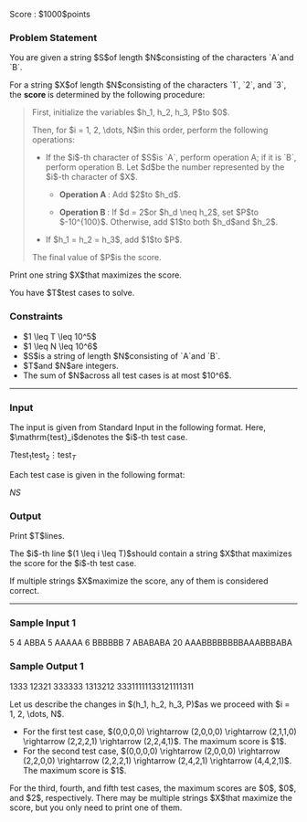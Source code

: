 
<div>

<span>

<span>

<p>
Score : $1000$points
</p>

<div>

<section>

### **Problem Statement**

<p>
You are given a string $S$of length $N$consisting of the characters `A`and `B`.
</p>

<p>
For a string $X$of length $N$consisting of the characters `1`, `2`, and `3`, the 
<strong>
score
</strong>
is determined by the following procedure:
</p>

<blockquote>

<p>
First, initialize the variables $h_1, h_2, h_3, P$to $0$.
</p>

<p>
Then, for $i = 1, 2, \dots, N$in this order, perform the following operations:
</p>

<ul>

<li>

<p>
If the $i$-th character of $S$is `A`, perform operation A; if it is `B`, perform operation B. Let $d$be the number represented by the $i$-th character of $X$.
</p>

<ul>

<li>

<p>

<strong>
Operation A
</strong>
: Add $2$to $h_d$.
</p>

</li>

<li>

<p>

<strong>
Operation B
</strong>
: If $d = 2$or $h_d \neq h_2$, set $P$to $-10^{100}$. Otherwise, add $1$to both $h_d$and $h_2$.
</p>

</li>

</ul>

</li>

<li>

<p>
If $h_1 = h_2 = h_3$, add $1$to $P$.
</p>

</li>

</ul>

<p>
The final value of $P$is the score.
</p>

</blockquote>

<p>
Print one string $X$that maximizes the score.
</p>

<p>
You have $T$test cases to solve.
</p>

</section>

</div>

<div>

<section>

### **Constraints**

<ul>

<li>
$1 \leq T \leq 10^5$
</li>

<li>
$1 \leq N \leq 10^6$
</li>

<li>
$S$is a string of length $N$consisting of `A`and `B`.
</li>

<li>
$T$and $N$are integers.
</li>

<li>
The sum of $N$across all test cases is at most $10^6$.
</li>

</ul>

</section>

</div>

---

<div>

<div>

<section>

### **Input**

<p>
The input is given from Standard Input in the following format. Here, $\mathrm{test}_i$denotes the $i$-th test case.
</p>

<div>

$T$$\mathrm{test}_1$$\mathrm{test}_2$$\vdots$$\mathrm{test}_T$
</div>

<p>
Each test case is given in the following format:
</p>

<div>

$N$$S$
</div>

</section>

</div>

<div>

<section>

### **Output**

<p>
Print $T$lines.
</p>

<p>
The $i$-th line $(1 \leq i \leq T)$should contain a string $X$that maximizes the score for the $i$-th test case.
</p>

<p>
If multiple strings $X$maximize the score, any of them is considered correct.
</p>

</section>

</div>

</div>

---

<div>

<section>

### **Sample Input 1**

<div>

5
4
ABBA
5
AAAAA
6
BBBBBB
7
ABABABA
20
AAABBBBBBBBAAABBBABA

</div>

</section>

</div>

<div>

<section>

### **Sample Output 1**

<div>

1333
12321
333333
1313212
33311111133121111311

</div>

<p>
Let us describe the changes in $(h_1, h_2, h_3, P)$as we proceed with $i = 1, 2, \dots, N$.
</p>

<ul>

<li>
For the first test case, $(0,0,0,0) \rightarrow (2,0,0,0) \rightarrow (2,1,1,0) \rightarrow (2,2,2,1) \rightarrow (2,2,4,1)$. The maximum score is $1$.
</li>

<li>
For the second test case, $(0,0,0,0) \rightarrow (2,0,0,0) \rightarrow (2,2,0,0) \rightarrow (2,2,2,1) \rightarrow (2,4,2,1) \rightarrow (4,4,2,1)$. The maximum score is $1$.
</li>

</ul>

<p>
For the third, fourth, and fifth test cases, the maximum scores are $0$, $0$, and $2$, respectively. There may be multiple strings $X$that maximize the score, but you only need to print one of them.
</p>

</section>

</div>

</span>

</span>

</div>
